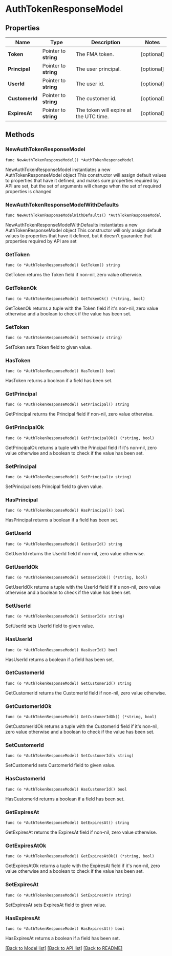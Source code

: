# AuthTokenResponseModel

## Properties

Name | Type | Description | Notes
------------ | ------------- | ------------- | -------------
**Token** | Pointer to **string** | The FMA token. | [optional] 
**Principal** | Pointer to **string** | The user principal. | [optional] 
**UserId** | Pointer to **string** | The user id. | [optional] 
**CustomerId** | Pointer to **string** | The customer id. | [optional] 
**ExpiresAt** | Pointer to **string** | The token will expire at the UTC time. | [optional] 

## Methods

### NewAuthTokenResponseModel

`func NewAuthTokenResponseModel() *AuthTokenResponseModel`

NewAuthTokenResponseModel instantiates a new AuthTokenResponseModel object
This constructor will assign default values to properties that have it defined,
and makes sure properties required by API are set, but the set of arguments
will change when the set of required properties is changed

### NewAuthTokenResponseModelWithDefaults

`func NewAuthTokenResponseModelWithDefaults() *AuthTokenResponseModel`

NewAuthTokenResponseModelWithDefaults instantiates a new AuthTokenResponseModel object
This constructor will only assign default values to properties that have it defined,
but it doesn't guarantee that properties required by API are set

### GetToken

`func (o *AuthTokenResponseModel) GetToken() string`

GetToken returns the Token field if non-nil, zero value otherwise.

### GetTokenOk

`func (o *AuthTokenResponseModel) GetTokenOk() (*string, bool)`

GetTokenOk returns a tuple with the Token field if it's non-nil, zero value otherwise
and a boolean to check if the value has been set.

### SetToken

`func (o *AuthTokenResponseModel) SetToken(v string)`

SetToken sets Token field to given value.

### HasToken

`func (o *AuthTokenResponseModel) HasToken() bool`

HasToken returns a boolean if a field has been set.

### GetPrincipal

`func (o *AuthTokenResponseModel) GetPrincipal() string`

GetPrincipal returns the Principal field if non-nil, zero value otherwise.

### GetPrincipalOk

`func (o *AuthTokenResponseModel) GetPrincipalOk() (*string, bool)`

GetPrincipalOk returns a tuple with the Principal field if it's non-nil, zero value otherwise
and a boolean to check if the value has been set.

### SetPrincipal

`func (o *AuthTokenResponseModel) SetPrincipal(v string)`

SetPrincipal sets Principal field to given value.

### HasPrincipal

`func (o *AuthTokenResponseModel) HasPrincipal() bool`

HasPrincipal returns a boolean if a field has been set.

### GetUserId

`func (o *AuthTokenResponseModel) GetUserId() string`

GetUserId returns the UserId field if non-nil, zero value otherwise.

### GetUserIdOk

`func (o *AuthTokenResponseModel) GetUserIdOk() (*string, bool)`

GetUserIdOk returns a tuple with the UserId field if it's non-nil, zero value otherwise
and a boolean to check if the value has been set.

### SetUserId

`func (o *AuthTokenResponseModel) SetUserId(v string)`

SetUserId sets UserId field to given value.

### HasUserId

`func (o *AuthTokenResponseModel) HasUserId() bool`

HasUserId returns a boolean if a field has been set.

### GetCustomerId

`func (o *AuthTokenResponseModel) GetCustomerId() string`

GetCustomerId returns the CustomerId field if non-nil, zero value otherwise.

### GetCustomerIdOk

`func (o *AuthTokenResponseModel) GetCustomerIdOk() (*string, bool)`

GetCustomerIdOk returns a tuple with the CustomerId field if it's non-nil, zero value otherwise
and a boolean to check if the value has been set.

### SetCustomerId

`func (o *AuthTokenResponseModel) SetCustomerId(v string)`

SetCustomerId sets CustomerId field to given value.

### HasCustomerId

`func (o *AuthTokenResponseModel) HasCustomerId() bool`

HasCustomerId returns a boolean if a field has been set.

### GetExpiresAt

`func (o *AuthTokenResponseModel) GetExpiresAt() string`

GetExpiresAt returns the ExpiresAt field if non-nil, zero value otherwise.

### GetExpiresAtOk

`func (o *AuthTokenResponseModel) GetExpiresAtOk() (*string, bool)`

GetExpiresAtOk returns a tuple with the ExpiresAt field if it's non-nil, zero value otherwise
and a boolean to check if the value has been set.

### SetExpiresAt

`func (o *AuthTokenResponseModel) SetExpiresAt(v string)`

SetExpiresAt sets ExpiresAt field to given value.

### HasExpiresAt

`func (o *AuthTokenResponseModel) HasExpiresAt() bool`

HasExpiresAt returns a boolean if a field has been set.


[[Back to Model list]](../README.md#documentation-for-models) [[Back to API list]](../README.md#documentation-for-api-endpoints) [[Back to README]](../README.md)


